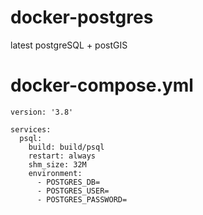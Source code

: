 # docker-postgres
latest postgreSQL + postGIS 

# docker-compose.yml

```
version: '3.8'

services:
  psql:
    build: build/psql
    restart: always
    shm_size: 32M
    environment:
      - POSTGRES_DB=
      - POSTGRES_USER=
      - POSTGRES_PASSWORD=
```
